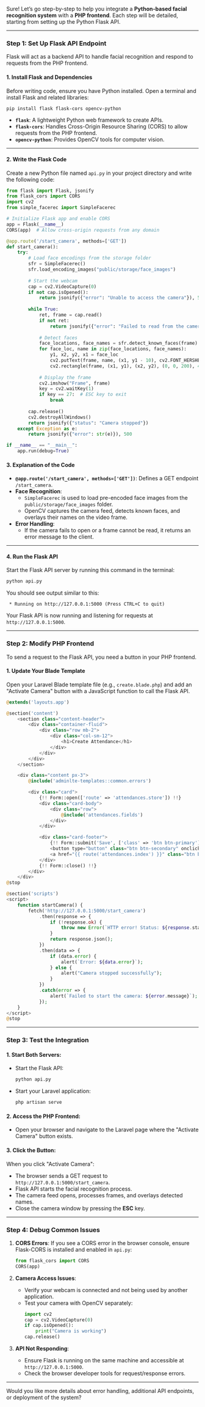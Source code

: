 Sure! Let’s go step-by-step to help you integrate a **Python-based facial recognition system** with a **PHP frontend**. Each step will be detailed, starting from setting up the Python Flask API.

---

### **Step 1: Set Up Flask API Endpoint**

Flask will act as a backend API to handle facial recognition and respond to requests from the PHP frontend.

#### 1. **Install Flask and Dependencies**
Before writing code, ensure you have Python installed. Open a terminal and install Flask and related libraries:

```bash
pip install flask flask-cors opencv-python
```

- **`flask`**: A lightweight Python web framework to create APIs.
- **`flask-cors`**: Handles Cross-Origin Resource Sharing (CORS) to allow requests from the PHP frontend.
- **`opencv-python`**: Provides OpenCV tools for computer vision.

---

#### 2. **Write the Flask Code**

Create a new Python file named `api.py` in your project directory and write the following code:

```python
from flask import Flask, jsonify
from flask_cors import CORS
import cv2
from simple_facerec import SimpleFacerec

# Initialize Flask app and enable CORS
app = Flask(__name__)
CORS(app)  # Allow cross-origin requests from any domain

@app.route('/start_camera', methods=['GET'])
def start_camera():
    try:
        # Load face encodings from the storage folder
        sfr = SimpleFacerec()
        sfr.load_encoding_images("public/storage/face_images")
        
        # Start the webcam
        cap = cv2.VideoCapture(0)
        if not cap.isOpened():
            return jsonify({"error": "Unable to access the camera"}), 500
        
        while True:
            ret, frame = cap.read()
            if not ret:
                return jsonify({"error": "Failed to read from the camera"}), 500
            
            # Detect faces
            face_locations, face_names = sfr.detect_known_faces(frame)
            for face_loc, name in zip(face_locations, face_names):
                y1, x2, y2, x1 = face_loc
                cv2.putText(frame, name, (x1, y1 - 10), cv2.FONT_HERSHEY_DUPLEX, 1, (0, 0, 0), 2)
                cv2.rectangle(frame, (x1, y1), (x2, y2), (0, 0, 200), 4)
            
            # Display the frame
            cv2.imshow("Frame", frame)
            key = cv2.waitKey(1)
            if key == 27:  # ESC key to exit
                break
        
        cap.release()
        cv2.destroyAllWindows()
        return jsonify({"status": "Camera stopped"})
    except Exception as e:
        return jsonify({"error": str(e)}), 500

if __name__ == "__main__":
    app.run(debug=True)
```

#### 3. **Explanation of the Code**
- **`@app.route('/start_camera', methods=['GET'])`**: Defines a GET endpoint `/start_camera`.
- **Face Recognition**:
  - `SimpleFacerec` is used to load pre-encoded face images from the `public/storage/face_images` folder.
  - OpenCV captures the camera feed, detects known faces, and overlays their names on the video frame.
- **Error Handling**:
  - If the camera fails to open or a frame cannot be read, it returns an error message to the client.

---

#### 4. **Run the Flask API**

Start the Flask API server by running this command in the terminal:

```bash
python api.py
```

You should see output similar to this:

```plaintext
 * Running on http://127.0.0.1:5000 (Press CTRL+C to quit)
```

Your Flask API is now running and listening for requests at `http://127.0.0.1:5000`.

---

### **Step 2: Modify PHP Frontend**

To send a request to the Flask API, you need a button in your PHP frontend.

#### 1. **Update Your Blade Template**

Open your Laravel Blade template file (e.g., `create.blade.php`) and add an "Activate Camera" button with a JavaScript function to call the Flask API.

```php
@extends('layouts.app')

@section('content')
    <section class="content-header">
        <div class="container-fluid">
            <div class="row mb-2">
                <div class="col-sm-12">
                    <h1>Create Attendance</h1>
                </div>
            </div>
        </div>
    </section>

    <div class="content px-3">
        @include('adminlte-templates::common.errors')

        <div class="card">
            {!! Form::open(['route' => 'attendances.store']) !!}
            <div class="card-body">
                <div class="row">
                    @include('attendances.fields')
                </div>
            </div>

            <div class="card-footer">
                {!! Form::submit('Save', ['class' => 'btn btn-primary']) !!}
                <button type="button" class="btn btn-secondary" onclick="startCamera()">Activate Camera</button>
                <a href="{{ route('attendances.index') }}" class="btn btn-default"> Cancel </a>
            </div>
            {!! Form::close() !!}
        </div>
    </div>
@stop

@section('scripts')
<script>
    function startCamera() {
        fetch('http://127.0.0.1:5000/start_camera')
            .then(response => {
                if (!response.ok) {
                    throw new Error(`HTTP error! Status: ${response.status}`);
                }
                return response.json();
            })
            .then(data => {
                if (data.error) {
                    alert(`Error: ${data.error}`);
                } else {
                    alert("Camera stopped successfully");
                }
            })
            .catch(error => {
                alert(`Failed to start the camera: ${error.message}`);
            });
    }
</script>
@stop
```

---

### **Step 3: Test the Integration**

#### 1. **Start Both Servers**:
- Start the Flask API:
  ```bash
  python api.py
  ```
- Start your Laravel application:
  ```bash
  php artisan serve
  ```

#### 2. **Access the PHP Frontend**:
- Open your browser and navigate to the Laravel page where the "Activate Camera" button exists.

#### 3. **Click the Button**:
When you click "Activate Camera":
- The browser sends a GET request to `http://127.0.0.1:5000/start_camera`.
- Flask API starts the facial recognition process.
- The camera feed opens, processes frames, and overlays detected names.
- Close the camera window by pressing the **ESC** key.

---

### **Step 4: Debug Common Issues**

1. **CORS Errors**:
   If you see a CORS error in the browser console, ensure Flask-CORS is installed and enabled in `api.py`:
   ```python
   from flask_cors import CORS
   CORS(app)
   ```

2. **Camera Access Issues**:
   - Verify your webcam is connected and not being used by another application.
   - Test your camera with OpenCV separately:
     ```python
     import cv2
     cap = cv2.VideoCapture(0)
     if cap.isOpened():
         print("Camera is working")
     cap.release()
     ```

3. **API Not Responding**:
   - Ensure Flask is running on the same machine and accessible at `http://127.0.0.1:5000`.
   - Check the browser developer tools for request/response errors.

---

Would you like more details about error handling, additional API endpoints, or deployment of the system?